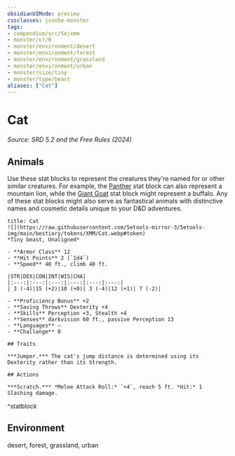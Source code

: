 ```yaml
---
obsidianUIMode: preview
cssclasses: json5e-monster
tags:
- compendium/src/5e/xmm
- monster/cr/0
- monster/environment/desert
- monster/environment/forest
- monster/environment/grassland
- monster/environment/urban
- monster/size/tiny
- monster/type/beast
aliases: ["Cat"]
---
```

# Cat
*Source: SRD 5.2 and the Free Rules (2024)*  

## Animals

Use these stat blocks to represent the creatures they're named for or other similar creatures. For example, the [Panther](compendium/bestiary/beast/panther-xmm.md) stat block can also represent a mountain lion, while the [Giant Goat](compendium/bestiary/beast/giant-goat-xmm.md) stat block might represent a buffalo. Any of these stat blocks might also serve as fantastical animals with distinctive names and cosmetic details unique to your D&D adventures.

```ad-statblock
title: Cat
![](https://raw.githubusercontent.com/5etools-mirror-3/5etools-img/main/bestiary/tokens/XMM/Cat.webp#token)
*Tiny beast, Unaligned*

- **Armor Class** 12
- **Hit Points** 2 (`1d4`)
- **Speed** 40 ft., climb 40 ft.

|STR|DEX|CON|INT|WIS|CHA|
|:---:|:---:|:---:|:---:|:---:|:---:|
| 3 (-4)|15 (+2)|10 (+0)| 3 (-4)|12 (+1)| 7 (-2)|

- **Proficiency Bonus** +2
- **Saving Throws** Dexterity +4
- **Skills** Perception +3, Stealth +4
- **Senses** darkvision 60 ft., passive Perception 13
- **Languages** —
- **Challenge** 0

## Traits

***Jumper.*** The cat's jump distance is determined using its Dexterity rather than its Strength.

## Actions

***Scratch.*** *Melee Attack Roll:* `+4`, reach 5 ft. *Hit:* 1 Slashing damage.
```
^statblock

## Environment

desert, forest, grassland, urban